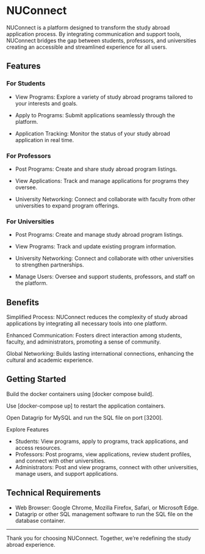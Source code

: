 # NUConnect

NUConnect is a platform designed to transform the study abroad application process. By integrating communication and support tools, NUConnect bridges the gap between students, professors, and universities creating an accessible and streamlined experience for all users.

## Features
### For Students
- View Programs: Explore a variety of study abroad programs tailored to your interests and goals.

- Apply to Programs: Submit applications seamlessly through the platform.

- Application Tracking: Monitor the status of your study abroad application in real time.

### For Professors
- Post Programs: Create and share study abroad program listings.

- View Applications: Track and manage applications for programs they oversee.

- University Networking: Connect and collaborate with faculty from other universities to expand program offerings.

### For Universities
- Post Programs: Create and manage study abroad program listings.

- View Programs: Track and update existing program information.

- University Networking: Connect and collaborate with other universities to strengthen partnerships.

- Manage Users: Oversee and support students, professors, and staff on the platform.

## Benefits
Simplified Process: NUConnect reduces the complexity of study abroad applications by integrating all necessary tools into one platform.

Enhanced Communication: Fosters direct interaction among students, faculty, and administrators, promoting a sense of community.

Global Networking: Builds lasting international connections, enhancing the cultural and academic experience.

## Getting Started

Build the docker containers using [docker compose build].

Use [docker-compose up] to restart the application containers.

Open Datagrip for MySQL and run the SQL file on port [3200].

Explore Features
- Students: View programs, apply to programs, track applications, and access resources.
- Professors: Post programs, view applications, review student profiles, and connect with other universities.
- Administrators: Post and view programs, connect with other universities, manage users, and support applications.

## Technical Requirements
- Web Browser: Google Chrome, Mozilla Firefox, Safari, or Microsoft Edge.
- Datagrip or other SQL management software to run the SQL file on the database container.

----------------------------------------------------------------------------------------------
Thank you for choosing NUConnect. Together, we’re redefining the study abroad experience.
